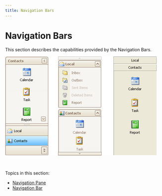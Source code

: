 ```yaml
---
title: Navigation Bars
---
```

# Navigation Bars
This section describes the capabilities provided by the Navigation Bars.

![EndUser_Win_NavigationBars](../images/img9061.png)

&nbsp;

Topics in this section:
* [Navigation Pane](navigation-bars/navigation-pane.md)
* [Navigation Bar](navigation-bars/navigation-bar.md)